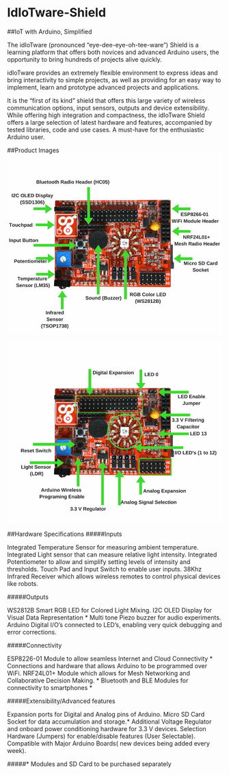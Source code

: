# IdIoTware-Shield
##IoT with Arduino, Simplified

The idIoTware (pronounced “eye-dee-eye-oh-tee-ware”) Shield is a learning platform that offers both novices and advanced Arduino users, the opportunity to bring hundreds of projects alive quickly.

idIoTware provides an extremely flexible environment to express ideas and bring interactivity to simple projects, as well as providing for an easy way to implement, learn and prototype advanced projects and applications.


It is the “first of its kind” shield that offers this large variety of wireless communication options, input sensors, outputs and device extensibility. While offering high integration and compactness, the idIoTware Shield offers a large selection of latest hardware and features, accompanied by tested libraries, code and use cases. A must-have for the enthusiastic Arduino user.

##Product Images
<img src="https://github.com/CuriosityGym/IdIoTware-Shield/blob/master/images/1-White.png" width="600"></img>

<img src="https://github.com/CuriosityGym/IdIoTware-Shield/blob/master/images/2-White.png" width="600"></img>

##Hardware Specifications
#####Inputs

Integrated Temperature Sensor for measuring ambient temperature.
Integrated Light sensor that can measure relative light intensity.
Integrated Potentiometer to allow and simplify setting levels of intensity and thresholds.
Touch Pad and Input Switch to enable user inputs.
38Khz Infrared Receiver which allows wireless remotes to control physical devices like robots.

#####Outputs

WS2812B Smart RGB LED for Colored Light Mixing.
I2C OLED Display for Visual Data Representation *
Multi tone Piezo buzzer for audio experiments.
Arduino Digital I/O’s connected to LED’s, enabling very quick debugging and error corrections.

#####Connectivity

ESP8226-01 Module to allow seamless Internet and Cloud Connectivity *
Connections and hardware that allows Arduino to be programmed over WiFi.
NRF24L01+ Module which allows for Mesh Networking and Collaborative Decision Making. *
Bluetooth and BLE Modules for connectivity to smartphones *

#####Extensibility/Advanced features

Expansion ports for Digital and Analog pins of Arduino.
Micro SD Card Socket for data accumulation and storage.*
Additional Voltage Regulator and onboard power conditioning hardware for 3.3 V devices.
Selection Hardware (Jumpers) for enable/disable features (User Selectable).
Compatible with Major Arduino Boards( new devices being added every week).



#####* Modules and SD Card to be purchased separately
